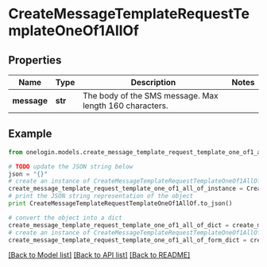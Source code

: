 # CreateMessageTemplateRequestTemplateOneOf1AllOf


## Properties
Name | Type | Description | Notes
------------ | ------------- | ------------- | -------------
**message** | **str** | The body of the SMS message. Max length 160 characters. | 

## Example

```python
from onelogin.models.create_message_template_request_template_one_of1_all_of import CreateMessageTemplateRequestTemplateOneOf1AllOf

# TODO update the JSON string below
json = "{}"
# create an instance of CreateMessageTemplateRequestTemplateOneOf1AllOf from a JSON string
create_message_template_request_template_one_of1_all_of_instance = CreateMessageTemplateRequestTemplateOneOf1AllOf.from_json(json)
# print the JSON string representation of the object
print CreateMessageTemplateRequestTemplateOneOf1AllOf.to_json()

# convert the object into a dict
create_message_template_request_template_one_of1_all_of_dict = create_message_template_request_template_one_of1_all_of_instance.to_dict()
# create an instance of CreateMessageTemplateRequestTemplateOneOf1AllOf from a dict
create_message_template_request_template_one_of1_all_of_form_dict = create_message_template_request_template_one_of1_all_of.from_dict(create_message_template_request_template_one_of1_all_of_dict)
```
[[Back to Model list]](../README.md#documentation-for-models) [[Back to API list]](../README.md#documentation-for-api-endpoints) [[Back to README]](../README.md)


